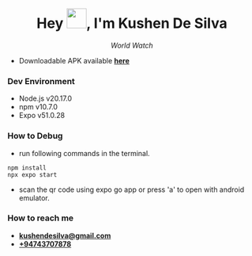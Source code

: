 <h1 align="center">Hey <img style="margin-bottom:-3px;" src="https://images.squarespace-cdn.com/content/v1/5b5587ed8ab722298af0921a/4d51fa35-1bcb-4385-9be6-03f330e5dad6/ABOUT-US-JOHN-WAVING.gif" width="40">, I'm Kushen De Silva</h1><p align="center"><em>World Watch
</em></p>

- Downloadable APK available <a href="https://github.com/kushendesilva/wireapps/releases/download/v1.0.0/worldwatch.apk" target="blank">**here**</a>

<h3 align="left">Dev Environment</h3>
<ul>
    <li>Node.js v20.17.0</li>
    <li>npm v10.7.0</li>
    <li>Expo v51.0.28</li>
</ul>

<h3 align="left">How to Debug</h3>

- run following commands in the terminal.

```
npm install
npx expo start
```

- scan the qr code using expo go app or press 'a' to open with android emulator.

<h3 align="left">How to reach me </h3>

- <a href="mailto:kushendesilva@gmail.com"><strong>kushendesilva@gmail.com</strong></a>
- <a href="tel:0743707878"><strong>+94743707878</strong></a>
